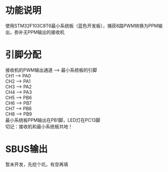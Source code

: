 # 功能说明
使用STM32F103C8T6最小系统板（蓝色开发板），捕获8路PWM转换为PPM输出，弥补无PPM输出的接收机
# 引脚分配
接收机的PWM输出通道 --> 最小系统板的引脚 <br>
  CH1 --> PA0 <br>
	CH2 --> PA1 <br>
	CH3 --> PA2 <br>
	CH4 --> PA3 <br>
	CH5 --> PB6 <br>
	CH6 --> PB7 <br>
	CH7 --> PB8 <br>
	CH8 --> PB9 <br>
最小系统板PPM输出在PB1脚，LED灯在PC13脚<br>
切记：接收机和最小系统板共地！
# SBUS输出
暂未开发，先挖个坑，有空再填
